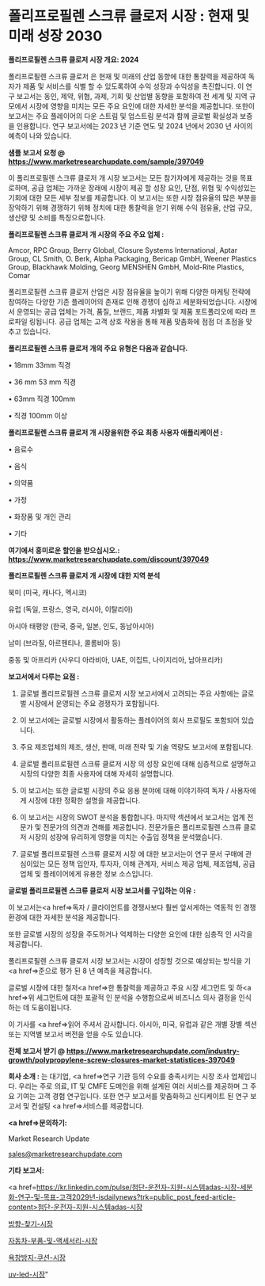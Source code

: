 # 폴리프로필렌 스크류 클로저 시장 : 현재 및 미래 성장 2030

<strong>폴리프로필렌 스크류 클로저 시장 개요: 2024</strong>

폴리프로필렌 스크류 클로저 은 현재 및 미래의 산업 동향에 대한 통찰력을 제공하여 독자가 제품 및 서비스를 식별 할 수 있도록하여 수익 성장과 수익성을 촉진합니다. 이 연구 보고서는 동인, 제약, 위협, 과제, 기회 및 산업별 동향을 포함하여 전 세계 및 지역 규모에서 시장에 영향을 미치는 모든 주요 요인에 대한 자세한 분석을 제공합니다. 또한이 보고서는 주요 플레이어의 다운 스트림 및 업스트림 분석과 함께 글로벌 확실성과 보증을 인용합니다. 연구 보고서에는 2023 년 기준 연도 및 2024 년에서 2030 년 사이의 예측이 나와 있습니다.



<strong>샘플 보고서 요청 @ <a href=https://www.marketresearchupdate.com/sample/397049>https://www.marketresearchupdate.com/sample/397049</a></strong>

이 폴리프로필렌 스크류 클로저 개 시장 보고서는 모든 참가자에게 제공하는 것을 목표로하며, 공급 업체는 가까운 장래에 시장이 제공 할 성장 요인, 단점, 위협 및 수익성있는 기회에 대한 모든 세부 정보를 제공합니다. 이 보고서는 또한 시장 점유율의 많은 부분을 장악하기 위해 경쟁하기 위해 정치에 대한 통찰력을 얻기 위해 수익 점유율, 산업 규모, 생산량 및 소비를 특징으로합니다.



<strong>폴리프로필렌 스크류 클로저 개 시장의 주요 주요 업체 :</strong>

Amcor, RPC Group, Berry Global, Closure Systems International, Aptar Group, CL Smith, O. Berk, Alpha Packaging, Bericap GmbH, Weener Plastics Group, Blackhawk Molding, Georg MENSHEN GmbH, Mold-Rite Plastics, Comar

폴리프로필렌 스크류 클로저 산업은 시장 점유율을 높이기 위해 다양한 마케팅 전략에 참여하는 다양한 기존 플레이어의 존재로 인해 경쟁이 심하고 세분화되었습니다. 시장에서 운영되는 공급 업체는 가격, 품질, 브랜드, 제품 차별화 및 제품 포트폴리오에 따라 프로파일 링됩니다. 공급 업체는 고객 상호 작용을 통해 제품 맞춤화에 점점 더 초점을 맞추고 있습니다.



<strong>폴리프로필렌 스크류 클로저 개의 주요 유형은 다음과 같습니다.</strong>

• 18mm 33mm 직경

• 36 mm 53 mm 직경

• 63mm 직경 100mm

• 직경 100mm 이상



<strong>폴리프로필렌 스크류 클로저 개 시장을위한 주요 최종 사용자 애플리케이션 :</strong>

• 음료수

• 음식

• 의약품

• 가정

• 화장품 및 개인 관리

• 기타



<strong>여기에서 흥미로운 할인을 받으십시오.: <a href=https://www.marketresearchupdate.com/discount/397049>https://www.marketresearchupdate.com/discount/397049</a></strong>



<strong>폴리프로필렌 스크류 클로저 개 시장에 대한 지역 분석</strong>

북미 (미국, 캐나다, 멕시코)

유럽 (독일, 프랑스, 영국, 러시아, 이탈리아)

아시아 태평양 (한국, 중국, 일본, 인도, 동남아시아)

남미 (브라질, 아르헨티나, 콜롬비아 등)

중동 및 아프리카 (사우디 아라비아, UAE, 이집트, 나이지리아, 남아프리카)



<strong>보고서에서 다루는 요점 :</strong>

1. 글로벌 폴리프로필렌 스크류 클로저 시장 보고서에서 고려되는 주요 사항에는 글로벌 시장에서 운영되는 주요 경쟁자가 포함됩니다.

2. 이 보고서에는 글로벌 시장에서 활동하는 플레이어의 회사 프로필도 포함되어 있습니다.

3. 주요 제조업체의 제조, 생산, 판매, 미래 전략 및 기술 역량도 보고서에 포함됩니다.

4. 글로벌 폴리프로필렌 스크류 클로저 시장 의 성장 요인에 대해 심층적으로 설명하고 시장의 다양한 최종 사용자에 대해 자세히 설명합니다.

5. 이 보고서는 또한 글로벌 시장의 주요 응용 분야에 대해 이야기하여 독자 / 사용자에게 시장에 대한 정확한 설명을 제공합니다.

6. 이 보고서는 시장의 SWOT 분석을 통합합니다. 마지막 섹션에서 보고서는 업계 전문가 및 전문가의 의견과 견해를 제공합니다. 전문가들은 폴리프로필렌 스크류 클로저 시장의 성장에 유리하게 영향을 미치는 수출입 정책을 분석했습니다.

7. 글로벌 폴리프로필렌 스크류 클로저 시장 에 대한 보고서는이 연구 문서 구매에 관심이있는 모든 정책 입안자, 투자자, 이해 관계자, 서비스 제공 업체, 제조업체, 공급 업체 및 플레이어에게 유용한 정보 소스입니다.



<strong>글로벌 폴리프로필렌 스크류 클로저 시장 보고서를 구입하는 이유 :</strong>

이 보고서는<a href=>독자 / 클</a>라이언트를 경쟁사보다 훨씬 앞서게하는 역동적 인 경쟁 환경에 대한 자세한 분석을 제공합니다.

또한 글로벌 시장의 성장을 주도하거나 억제하는 다양한 요인에 대한 심층적 인 시각을 제공합니다.

폴리프로필렌 스크류 클로저 시장 보고서는 시장이 성장할 것으로 예상되는 방식을 기<a href=>준으로</a> 평가 된 8 년 예측을 제공합니다.

글로벌 시장에 대한 철저<a href=>한 통찰력</a>을 제공하고 주요 시장 세그먼트 및 하<a href=>위 세그</a>먼트에 대한 포괄적 인 분석을 수행함으로써 비즈니스 의사 결정을 인식하는 데 도움이됩니다.

이 기사를 <a href=>읽어 주</a>셔서 감사합니다. 아시아, 미국, 유럽과 같은 개별 장별 섹션 또는 지역별 보고서 버전을 얻을 수도 있습니다.



<strong>전체 보고서 받기 @ <a href=https://www.marketresearchupdate.com/industry-growth/polypropylene-screw-closures-market-statistices-397049>https://www.marketresearchupdate.com/industry-growth/polypropylene-screw-closures-market-statistices-397049</a></strong>



<strong>회사 소개 :</strong>
는 대기업, <a href=>연구 기</a>관 등의 수요를 충족시키는 시장 조사 업체입니다. 우리는 주로 의료, IT 및 CMFE 도메인을 위해 설계된 여러 서비스를 제공하며 그 주요 기여는 고객 경험 연구입니다. 또한 연구 보고서를 맞춤화하고 신디케이트 된 연구 보고서 및 컨설팅 <a href=>서비</a>스를 제공합니다.



<strong><a href=>문의하기:</a></strong>

Market Research Update

sales@marketresearchupdate.com



<strong>기타 보고서:</strong>

<a href=https://kr.linkedin.com/pulse/첨단-운전자-지원-시스템adas-시장-세분화-연구-및-목표-고객2029년-isdailynews?trk=public_post_feed-article-content>첨단-운전자-지원-시스템adas-시장</a>

<a href=https://www.linkedin.com/pulse/방향-찾기-시장-현재-및-미래-성장-2029-analytics-alchemy-360-analysis/>방향-찾기-시장</a>

<a href=https://www.linkedin.com/pulse/자동차-부품-및-액세서리-시장-규모-성장-2023-consumer-connection-chronicles-24--iekaf/>자동차-부품-및-액세서리-시장</a>

<a href=https://www.linkedin.com/pulse/욕창방지-쿠션-시장-규모-및-성장-2023-trend-tracking-tips-360-analysis-2677f/>욕창방지-쿠션-시장</a>

<a href=https://www.linkedin.com/pulse/uv-led-시장-경쟁-분석-및-성장-잠재력-2030-isdailynews-0g7bc/>uv-led-시장</a>"
